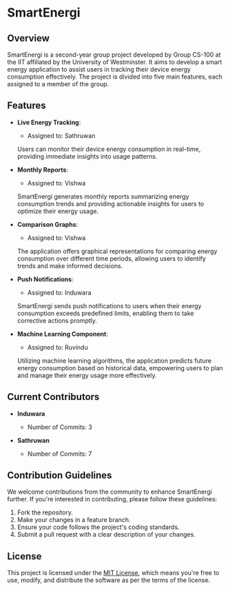 # SmartEnergi

## Overview

SmartEnergi is a second-year group project developed by Group CS-100 at the IIT affiliated by the University of Westminster. It aims to develop a smart energy application to assist users in tracking their device energy consumption effectively. The project is divided into five main features, each assigned to a member of the group.

## Features

- **Live Energy Tracking**:
  - Assigned to: Sathruwan
  
  Users can monitor their device energy consumption in real-time, providing immediate insights into usage patterns.

- **Monthly Reports**:
  - Assigned to: Vishwa
  
  SmartEnergi generates monthly reports summarizing energy consumption trends and providing actionable insights for users to optimize their energy usage.

- **Comparison Graphs**:
  - Assigned to: Vishwa
  
  The application offers graphical representations for comparing energy consumption over different time periods, allowing users to identify trends and make informed decisions.

- **Push Notifications**:
  - Assigned to: Induwara
  
  SmartEnergi sends push notifications to users when their energy consumption exceeds predefined limits, enabling them to take corrective actions promptly.

- **Machine Learning Component**:
  - Assigned to: Ruvindu
  
  Utilizing machine learning algorithms, the application predicts future energy consumption based on historical data, empowering users to plan and manage their energy usage more effectively.

## Current Contributors

- **Induwara**
  - Number of Commits: 3
  
- **Sathruwan**
  - Number of Commits: 7

## Contribution Guidelines

We welcome contributions from the community to enhance SmartEnergi further. If you're interested in contributing, please follow these guidelines:

1. Fork the repository.
2. Make your changes in a feature branch.
3. Ensure your code follows the project's coding standards.
4. Submit a pull request with a clear description of your changes.

## License

This project is licensed under the [MIT License](LICENSE), which means you're free to use, modify, and distribute the software as per the terms of the license.
